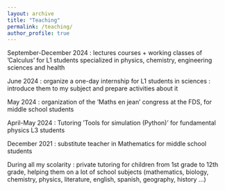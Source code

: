 ```yaml
---
layout: archive
title: "Teaching"
permalink: /teaching/
author_profile: true
---
```



September-December 2024 : lectures courses + working classes of ’Calculus’ for L1 students specialized in
physics, chemistry, engineering sciences and health

June 2024 : organize a one-day internship for L1 students in sciences : introduce them to my
subject and prepare activities about it

May 2024 : organization of the ’Maths en jean’ congress at the FDS, for middle school students

April-May 2024 : Tutoring ’Tools for simulation (Python)’ for fundamental physics L3 students

December 2021 : substitute teacher in Mathematics for middle school students

During all my scolarity : private tutoring for children from 1st grade to 12th grade, helping them on a lot of school subjects (mathematics, biology, chemistry, physics, literature, english, spanish, geography, history ...)
